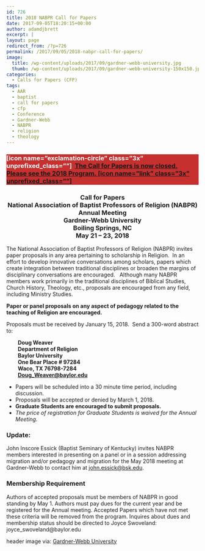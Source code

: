 ```yaml
---
id: 726
title: 2018 NABPR Call for Papers
date: 2017-09-05T18:20:15+00:00
author: adamdjbrett
excerpt: |
layout: page
redirect_from: /?p=726
permalink: /2017/09/05/2018-nabpr-call-for-papers/
image:
  title: /wp-content/uploads/2017/09/gardner-webb-university.jpg
  thumb: /wp-content/uploads/2017/09/gardner-webb-university-150x150.jpg
categories:
  - Calls for Papers (CFP)
tags:
  - AAR
  - baptist
  - call for papers
  - cfp
  - Conference
  - Gardner-Webb
  - NABPR
  - religion
  - theology
---
```

<h3 style="background-color: #c6302f; color: #ffffff;">
  [icon name=&#8221;exclamation-circle&#8221; class=&#8221;3x&#8221; unprefixed_class=&#8221;&#8221;]  <a href="https://nabpr.org/meeting-at-gardner-webb-program/">The Call for Papers is now closed. Please see the 2018 Program. </a><a href="https://nabpr.org/meeting-at-gardner-webb-program/">[icon name=&#8221;link&#8221; class=&#8221;3x&#8221; unprefixed_class=&#8221;&#8221;]</a>
</h3>

<h3 style="text-align: center;">
  Call for Papers<br /> National Association of Baptist Professors of Religion (NABPR)<br /> Annual Meeting<br /> Gardner-Webb University<br /> Boiling Springs, NC<br /> May 21 – 23, 2018
</h3>

The National Association of Baptist Professors of Religion (NABPR) invites paper proposals in any area pertaining to scholarship in Religion.  In an effort to develop innovative conversations among scholars, papers which create integration between traditional disciplines or broaden the margins of disciplinary conversations are encouraged.   Although many NABPR members work primarily in the traditional disciplines of Biblical Studies, Church History, Theology, etc., proposals are encouraged from any field, including Ministry Studies.

**Paper or panel proposals on any aspect of pedagogy related to the teaching of Religion are encouraged.**

Proposals must be received by January 15, 2018.  Send a 300-word abstract to:

<p style="padding-left: 30px;">
  <strong>Doug Weaver</strong><br /> <strong> Department of Religion</strong><br /> <strong> Baylor University</strong><br /> <strong> One Bear Place # 97284</strong><br /> <strong> Waco, TX 76798-7284</strong><br /> <a href="mailto:Doug_Weaver@baylor.edu"><strong> Doug_Weaver@baylor.edu</strong></a>
</p>

  * Papers will be scheduled into a 30 minute time period, including discussion.
  * Proposals will be accepted or denied by March 1, 2018.
  * **Graduate Students are encouraged to submit proposals.**
  * _The price of registration for Graduate Students is waived for the Annual Meeting._

### Update:

John Inscore Essick (Baptist Seminary of Kentucky) invites NABPR members interested in presenting on a panel or in a session addressing migration and/or pedagogy and migration for the May 2018 meeting at Gardner-Webb to contact him at <a href="mailto:john.essick@bsk.edu" target="_blank" rel="noopener noreferrer">john.essick@bsk.edu</a>.

### Membership Requirement

<p class="p1">
  Authors of accepted proposals must be members of NABPR in good standing by May 1. Authors must pay dues for the current year and be registered for the Annual meeting. Accepted Papers which have not met these criteria will be removed from the program. Inquires about dues and membership status should be directed to Joyce Swoveland: joyce_swoveland@baylor.edu
</p>

header image via: [Gardner-Webb University](http://www.gardner-webb.edu/percussion/redesign/homepage/img/banner12.jpg)

